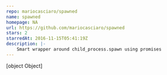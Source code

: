 ```yaml
---
repo: mariocasciaro/spawned
name: spawned
homepage: NA
url: https://github.com/mariocasciaro/spawned
stars: 2
starredAt: 2016-11-15T05:41:19Z
description: |-
    Smart wrapper around child_process.spawn using promises
---
```


[object Object]
